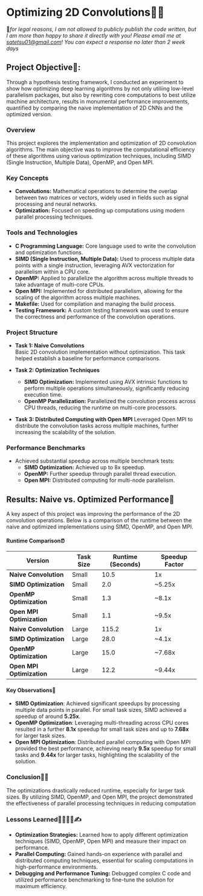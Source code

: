 # Optimizing 2D Convolutions🔔😎
😬_for legal reasons, I am not allowed to publicly publish the code written, but I am more than happy to share it directly with you! Please email me at satetsu01@gmail.com! You can expect a response no later than 2 week days_


## **Project Objective**🤖: 
Through a hypothesis testing framework, I conducted an experiment to show how optimizing deep learning algorithms by not only utiliing low-level parallelism packages, but also by rewriting core computations to best utilize machine architecture, results in monumental performance improvements, quantified by comparing the naive implementation of 2D CNNs and the optimized version. 

### **Overview**
This project explores the implementation and optimization of 2D convolution algorithms. The main objective was to improve the computational efficiency of these algorithms using various optimization techniques, including SIMD (Single Instruction, Multiple Data), OpenMP, and Open MPI. 

### **Key Concepts**
- **Convolutions:** Mathematical operations to determine the overlap between two matrices or vectors, widely used in fields such as signal processing and neural networks.
- **Optimization:** Focused on speeding up computations using modern parallel processing techniques.

### **Tools and Technologies**
- **C Programming Language:** Core language used to write the convolution and optimization functions.
- **SIMD (Single Instruction, Multiple Data):** Used to process multiple data points with a single instruction, leveraging AVX vectorization for parallelism within a CPU core.
- **OpenMP:** Applied to parallelize the algorithm across multiple threads to take advantage of multi-core CPUs.
- **Open MPI:** Implemented for distributed parallelism, allowing for the scaling of the algorithm across multiple machines.
- **Makefile:** Used for compilation and managing the build process.
- **Testing Framework:** A custom testing framework was used to ensure the correctness and performance of the convolution operations.

### **Project Structure**
- **Task 1: Naive Convolutions**  
   Basic 2D convolution implementation without optimization. This task helped establish a baseline for performance comparisons.
  
- **Task 2: Optimization Techniques**
  - **SIMD Optimization:** Implemented using AVX intrinsic functions to perform multiple operations simultaneously, significantly reducing execution time.
  - **OpenMP Parallelization:** Parallelized the convolution process across CPU threads, reducing the runtime on multi-core processors.
  
- **Task 3: Distributed Computing with Open MPI**
   Leveraged Open MPI to distribute the convolution tasks across multiple machines, further increasing the scalability of the solution.

### **Performance Benchmarks**
- Achieved substantial speedup across multiple benchmark tests:
  - **SIMD Optimization:** Achieved up to 8x speedup.
  - **OpenMP:** Further speedup through parallel thread execution.
  - **Open MPI:** Distributed computing for multi-node parallelism.

## **Results: Naive vs. Optimized Performance🎉**

A key aspect of this project was improving the performance of the 2D convolution operations. Below is a comparison of the runtime between the naive and optimized implementations using SIMD, OpenMP, and Open MPI.

   #### **Runtime Comparison⏰**
   
   | Version             | Task Size | Runtime (Seconds) | Speedup Factor |
   |---------------------|-----------|-------------------|----------------|
   | **Naive Convolution** | Small     | 10.5              | 1x             |
   | **SIMD Optimization** | Small     | 2.0               | ~5.25x         |
   | **OpenMP Optimization**| Small     | 1.3               | ~8.1x          |
   | **Open MPI Optimization** | Small | 1.1               | ~9.5x          |
   | **Naive Convolution** | Large     | 115.2             | 1x             |
   | **SIMD Optimization** | Large     | 28.0              | ~4.1x          |
   | **OpenMP Optimization**| Large     | 15.0              | ~7.68x         |
   | **Open MPI Optimization** | Large | 12.2              | ~9.44x         |

   #### **Key Observations🥳**
   - **SIMD Optimization**: Achieved significant speedups by processing multiple data points in parallel. For small task sizes, SIMD achieved a speedup of around **5.25x**.
   - **OpenMP Optimization**: Leveraging multi-threading across CPU cores resulted in a further **8.1x** speedup for small task sizes and up to **7.68x** for larger task sizes.
   - **Open MPI Optimization**: Distributed parallel computing with Open MPI provided the best performance, achieving nearly **9.5x** speedup for small tasks and **9.44x** for larger tasks, highlighting the scalability of the solution.

### **Conclusion☝🏻**
The optimizations drastically reduced runtime, especially for larger task sizes. By utilizing SIMD, OpenMP, and Open MPI, the project demonstrated the effectiveness of parallel processing techniques in reducing computation

### **Lessons Learned👩🏻‍💻🧠✍️**
- **Optimization Strategies:** Learned how to apply different optimization techniques (SIMD, OpenMP, Open MPI) and measure their impact on performance.
- **Parallel Computing:** Gained hands-on experience with parallel and distributed computing techniques, essential for scaling computations in high-performance environments.
- **Debugging and Performance Tuning:** Debugged complex C code and utilized performance benchmarking to fine-tune the solution for maximum efficiency.
